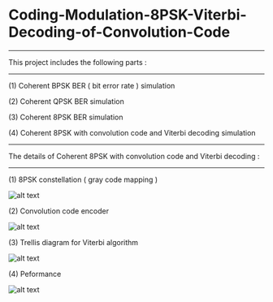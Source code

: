 # Coding-Modulation-8PSK-Viterbi-Decoding-of-Convolution-Code

---

This project includes the following parts :

---

(1) Coherent BPSK BER ( bit error rate ) simulation 

(2) Coherent QPSK BER simulation

(3) Coherent 8PSK BER simulation

(4) Coherent 8PSK with convolution code and Viterbi decoding simulation 

---

The details of Coherent 8PSK with convolution code and Viterbi decoding : 

---

(1) 8PSK constellation ( gray code mapping )

![alt text](https://github.com/wei-lin-liao/Communication-System-and-Signal-Processing/blob/master/Coding-Modulation-8PSK-Viterbi-Decoding-of-Convolution-Code/Images/8PSK_constellation.PNG)

(2) Convolution code encoder

![alt text](https://github.com/wei-lin-liao/Communication-System-and-Signal-Processing/blob/master/Coding-Modulation-8PSK-Viterbi-Decoding-of-Convolution-Code/Images/Encoder.PNG)

(3) Trellis diagram for Viterbi algorithm

![alt text](https://github.com/wei-lin-liao/Communication-System-and-Signal-Processing/blob/master/Coding-Modulation-8PSK-Viterbi-Decoding-of-Convolution-Code/Images/Trellis_diagram.PNG)

(4) Peformance 

![alt text](https://github.com/wei-lin-liao/Communication-System-and-Signal-Processing/blob/master/Coding-Modulation-8PSK-Viterbi-Decoding-of-Convolution-Code/Images/BER.PNG)
